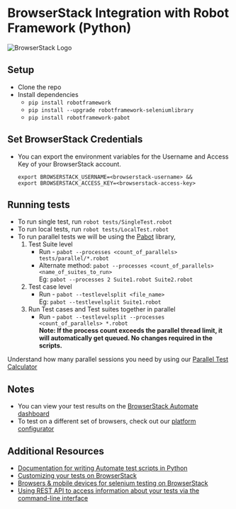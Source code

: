 # BrowserStack Integration with Robot Framework (Python)

![BrowserStack Logo](https://d98b8t1nnulk5.cloudfront.net/production/images/layout/logo-header.png?1469004780) 

## Setup
* Clone the repo
* Install dependencies  
  * `pip install robotframework`
  * `pip install --upgrade robotframework-seleniumlibrary`
  * `pip install robotframework-pabot`

## Set BrowserStack Credentials 
* You can export the environment variables for the Username and Access Key of your BrowserStack account. 

  ```
  export BROWSERSTACK_USERNAME=<browserstack-username> &&
  export BROWSERSTACK_ACCESS_KEY=<browserstack-access-key>
  ```

## Running tests

* To run single test, run `robot tests/SingleTest.robot`
* To run local tests, run `robot tests/LocalTest.robot`
* To run parallel tests we will be using the [Pabot](https://pabot.org/) library, 
  1. Test Suite level
     * Run - `pabot --processes <count_of_parallels> tests/parallel/*.robot`
     * Alternate method: `pabot --processes <count_of_parallels> <name_of_suites_to_run>`
         <br/>Eg: `pabot --processes 2 Suite1.robot Suite2.robot`
  2. Test case level
     * Run - `pabot --testlevelsplit <file_name>` <br/>Eg:  `pabot --testlevelsplit Suite1.robot`
  3. Run Test cases and Test suites together in parallel
     * Run - `pabot --testlevelsplit --processes <count_of_parallels> *.robot`
     <br/>**Note: If the process count exceeds the parallel thread limit, it will automatically get queued. No changes required in the scripts.**

Understand how many parallel sessions you need by using our [Parallel Test Calculator](https://www.browserstack.com/automate/parallel-calculator?ref=github)

## Notes
* You can view your test results on the [BrowserStack Automate dashboard](https://www.browserstack.com/automate)
* To test on a different set of browsers, check out our [platform configurator](https://www.browserstack.com/automate/java#setting-os-and-browser)

## Additional Resources
* [Documentation for writing Automate test scripts in Python](https://www.browserstack.com/automate/python)
* [Customizing your tests on BrowserStack](https://www.browserstack.com/automate/capabilities)
* [Browsers & mobile devices for selenium testing on BrowserStack](https://www.browserstack.com/list-of-browsers-and-platforms?product=automate)
* [Using REST API to access information about your tests via the command-line interface](https://www.browserstack.com/automate/rest-api)